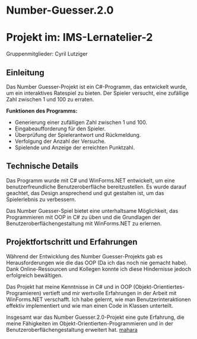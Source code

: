 # Number-Guesser.2.0

# Projekt im: IMS-Lernatelier-2

Gruppenmitglieder: Cyril Lutziger

## Einleitung

Das Number Guesser-Projekt ist ein C#-Programm, das entwickelt wurde, um ein interaktives Ratespiel zu bieten. Der Spieler versucht, eine zufällige Zahl zwischen 1 und 100 zu erraten.

**Funktionen des Programms:**

- Generierung einer zufälligen Zahl zwischen 1 und 100.
- Eingabeaufforderung für den Spieler.
- Überprüfung der Spielerantwort und Rückmeldung.
- Verfolgung der Anzahl der Versuche.
- Spielende und Anzeige der erreichten Punktzahl.

## Technische Details

Das Programm wurde mit C# und WinForms.NET entwickelt, um eine benutzerfreundliche Benutzeroberfläche bereitzustellen. Es wurde darauf geachtet, das Design ansprechend und gut gestalten ist, um das Spielerlebnis zu verbessern.

Das Number Guesser-Spiel bietet eine unterhaltsame Möglichkeit, das Programmieren mit OOP in C# zu üben und die Grundlagen der Benutzeroberflächengestaltung mit WinForms.NET zu erlernen.

## Projektfortschritt und Erfahrungen

Während der Entwicklung des Number Guesser-Projekts gab es Herausforderungen wie die das OOP (Da ich das noch nie gemacht habe). Dank Online-Ressourcen und Kollegen konnte ich diese Hindernisse jedoch erfolgreich bewältigen.

Das Projekt hat meine Kenntnisse in C# und in OOP (Objekt-Orientiertes-Programieren) vertieft und mir wertvolle Erfahrungen in der Arbeit mit WinForms.NET verschafft. Ich habe gelernt, wie man Benutzerinteraktionen effektiv implementiert und wie man  einen Code in Klassen unterteilt.

Insgesamt war das Number Guesser.2.0-Projekt eine gute Erfahrung, die meine Fähigkeiten im Objekt-Orientierten-Programmieren und in der Benutzeroberflächengestaltung erweitert hat.
[mahara](https://portfolio.bbbaden.ch/view/view.php?t=a5a86d06baddefd34498)
